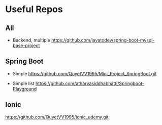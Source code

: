 
# Useful Repos

## All

- Backend, multiple
https://github.com/javatodev/spring-boot-mysql-base-project

## Spring Boot

- Simple
https://github.com/QuyetVV1995/Mini_Project_SpringBoot.git

- Simple list
https://github.com/atharvasiddhabhatti/Springboot-Playground



## Ionic

https://github.com/QuyetVV1995/ionic_udemy.git







